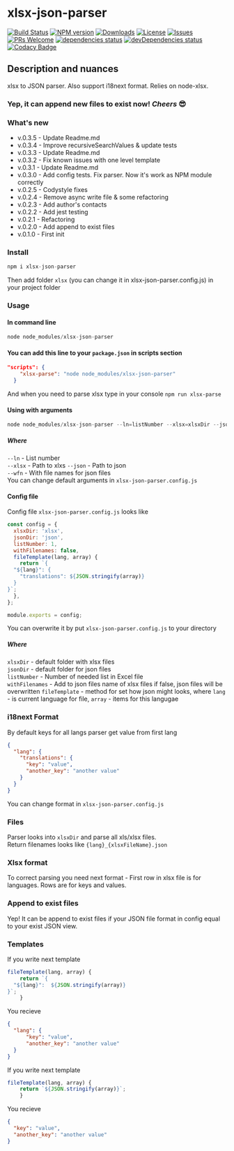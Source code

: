 # xlsx-json-parser
[![Build Status](https://travis-ci.org/irodger/xlsx-json-parser.svg?branch=master)](https://travis-ci.org/irodger/xlsx-json-parser)
[![NPM version](https://badge.fury.io/js/xlsx-json-parser.svg)](http://badge.fury.io/js/xlsx-json-parser)
[![Downloads](https://img.shields.io/npm/dm/xlsx-json-parser.svg)](http://npm-stat.com/charts.html?package=xlsx-json-parser)
[![License](https://img.shields.io/github/license/irodger/xlsx-json-parser.svg?style=flat-square)](https://github.com/irodger/xlsx-json-parser/blob/master/LICENSE)
[![Issues](https://img.shields.io/github/issues/irodger/xlsx-json-parser.svg?style=flat-square)](https://github.com/irodger/xlsx-json-parser/issues)
[![PRs Welcome](https://img.shields.io/badge/PRs-welcome-brightgreen.svg?style=flat-square)](https://github.com/irodger/xlsx-json-parser/pulls)
[![dependencies status](https://img.shields.io/david/irodger/xlsx-json-parser.svg?style=flat)](https://david-dm.org/irodger/xlsx-json-parser)
[![devDependencies status](https://img.shields.io/david/dev/irodger/xlsx-json-parser.svg?style=flat)](https://david-dm.org/irodger/xlsx-json-parser#info=devDependencies)
[![Codacy Badge](https://api.codacy.com/project/badge/Grade/3ff1ed296833401497b52b15e4ceb9d9)](https://www.codacy.com/app/irodger/xlsx-json-parser)

## Description and nuances
xlsx to JSON parser. Also support i18next format. Relies on node-xlsx.   
### Yep, it can append new files to exist now! *Cheers* 😎

### What's new
* v.0.3.5 - Update Readme.md
* v.0.3.4 - Improve recursiveSearchValues & update tests
* v.0.3.3 - Update Readme.md
* v.0.3.2 - Fix known issues with one level template
* v.0.3.1 - Update Readme.md
* v.0.3.0 - Add config tests. Fix parser. Now it's work as NPM module correctly
* v.0.2.5 - Codystyle fixes
* v.0.2.4 - Remove async write file & some refactoring
* v.0.2.3 - Add author's contacts
* v.0.2.2 - Add jest testing
* v.0.2.1 - Refactoring
* v.0.2.0 - Add append to exist files
* v.0.1.0 - First init

### Install
```javascript
npm i xlsx-json-parser
```
Then add folder `xlsx` (you can change it in xlsx-json-parser.config.js) in your project folder

### Usage
#### In command line
```javascript
node node_modules/xlsx-json-parser
```

#### You can add this line to your `package.json` in scripts section
```json
"scripts": {
    "xlsx-parse": "node node_modules/xlsx-json-parser"
  }
```
And when you need to parse xlsx type in your console `npm run xlsx-parse`

#### Using with arguments
```javascript static
node node_modules/xlsx-json-parser --ln=listNumber --xlsx=xlsxDir --json=jsonDir --wfn
```
##### Where
`--ln` - List number  
`--xlsx` - Path to xlxs
`--json` - Path to json  
`--wfn` - With file names for json files   
You can change default arguments in `xlsx-json-parser.config.js`

#### Config file
Config file `xlsx-json-parser.config.js` looks like
```javascript
const config = {
  xlsxDir: 'xlsx',
  jsonDir: 'json',
  listNumber: 1,
  withFilenames: false,
  fileTemplate(lang, array) {
    return `{
  "${lang}": {
    "translations": ${JSON.stringify(array)}
  }
}`;
  },
};

module.exports = config;
```
You can overwrite it by put `xlsx-json-parser.config.js` to your directory

##### Where
`xlsxDir` - default folder with xlsx files  
`jsonDir` - default folder for json files  
`listNumber` - Number of needed list in Excel file  
`withFilenames` - Add to json files name of xlsx files if false, json files will be overwritten
`fileTemplate` - method for set how json might looks, where `lang` - is current language for file, `array` - items for this langugae   

### i18next Format
By default keys for all langs parser get value from first lang
```json
{
  "lang": {
    "translations": {
      "key": "value",
      "another_key": "another value"
    }
  }
}
```
You can change format in `xlsx-json-parser.config.js`

### Files
Parser looks into `xlsxDir` and parse all xls/xlsx files.  
Return filenames looks like `{lang}_{xlsxFileName}.json`

### Xlsx format
To correct parsing you need next format - First row in xlsx file is for languages. Rows are for keys and values.

### Append to exist files
Yep! It can be append to exist files if your JSON file format in config equal to your exist JSON view.

### Templates
If you write next template 
```javascript
fileTemplate(lang, array) {
    return `{
  "${lang}":  ${JSON.stringify(array)}
}`;
    }
```
You recieve
```json
{
  "lang": {
      "key": "value",
      "another_key": "another value"
  }
}
```

If you write next template 
```javascript
fileTemplate(lang, array) {
    return `${JSON.stringify(array)}`;
    }
```
You recieve
```json
{
  "key": "value",
  "another_key": "another value"
}
```